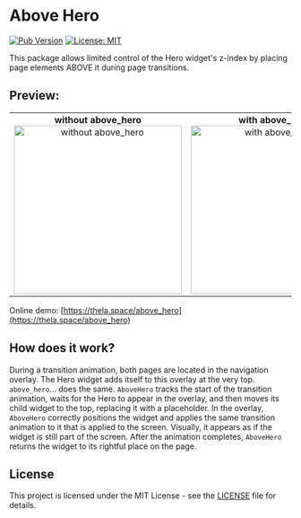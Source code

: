 # Above Hero

[![Pub Version](https://img.shields.io/pub/v/above_hero?label=pub.dev)](https://pub.dev/packages/above_hero)
[![License: MIT](https://img.shields.io/badge/License-MIT-yellow.svg)](LICENSE)

This package allows limited control of the Hero widget's z-index by placing page elements ABOVE it during page transitions.

## Preview:

<table>
  <tr>
    <td align="center">
      <b>without above_hero</b><br>
      <img src="URL_TO_YOUR_GIF_WITHOUT_PACKAGE" alt="without above_hero" width="300" />
    </td>
    <td align="center">
      <b>with above_hero</b><br>
      <img src="URL_TO_YOUR_GIF_WITH_PACKAGE" alt="with above_hero" width="300" />
    </td>
  </tr>
</table>

Online demo: [https://thela.space/above_hero](https://thela.space/above_hero)

## How does it work?

During a transition animation, both pages are located in the navigation overlay. The Hero widget adds itself to this overlay at the very top. `above_hero`... does the same.
`AboveHero` tracks the start of the transition animation, waits for the Hero to appear in the overlay, and then moves its child widget to the top, replacing it with a placeholder.
In the overlay, `AboveHero` correctly positions the widget and applies the same transition animation to it that is applied to the screen.
Visually, it appears as if the widget is still part of the screen.
After the animation completes, `AboveHero` returns the widget to its rightful place on the page.

## License

This project is licensed under the MIT License - see the [LICENSE](LICENSE) file for details.
